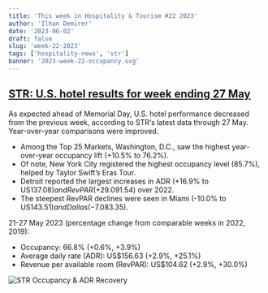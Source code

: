 ```yaml
---
title: 'This week in Hospitality & Tourism #22 2023'
author: 'Ilhan Demirer'
date: '2023-06-02'
draft: false
slug: 'week-22-2023'
tags: ['hospitality-news', 'str']
banner: '2023-week-22-occupancy.svg'
---
```


## [STR: U.S. hotel results for week ending 27 May](https://str.com/press-release/str-us-hotel-results-week-ending-27-may)

As expected ahead of Memorial Day, U.S. hotel performance decreased from the previous week, according to STR‘s latest data through 27 May. Year-over-year comparisons were improved.

- Among the Top 25 Markets, Washington, D.C., saw the highest year-over-year occupancy lift (+10.5% to 76.2%).
- Of note, New York City registered the highest occupancy level (85.7%), helped by Taylor Swift’s Eras Tour.
- Detroit reported the largest increases in ADR (+16.9% to US$137.08) and RevPAR (+29.0% to US$91.54) over 2022.
- The steepest RevPAR declines were seen in Miami (-10.0% to US$143.51) and Dallas (-7.0% to US$83.35).

21-27 May 2023 (percentage change from comparable weeks in 2022, 2019):

- Occupancy: 66.8% (+0.6%, +3.9%)
- Average daily rate (ADR): US$156.63 (+2.9%, +25.1%)
- Revenue per available room (RevPAR): US$104.62 (+2.9%, +30.0%)

![STR Occupancy & ADR Recovery](/images/blogimages/2023-week-22-occupancy.svg)
